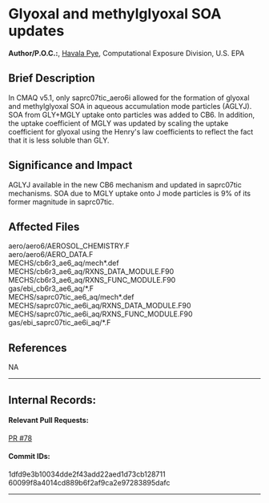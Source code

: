 # Glyoxal and methylglyoxal SOA updates

**Author/P.O.C.:**, [Havala Pye](mailto:pye.havala@epa.gov), Computational Exposure Division, U.S. EPA

## Brief Description

In CMAQ v5.1, only saprc07tic_aero6i allowed for the formation of glyoxal and methylglyoxal SOA in aqueous accumulation mode particles (AGLYJ). 
 SOA from GLY+MGLY uptake onto particles was added to CB6. In addition, the uptake 
coefficient of MGLY was updated by scaling the uptake coefficient for glyoxal using the Henry's law coefficients to reflect the fact that it is less soluble than GLY.

## Significance and Impact

AGLYJ available in the new CB6 mechanism and updated in saprc07tic mechanisms. SOA due to MGLY uptake onto J mode particles is 9% of its former magnitude in saprc07tic.

## Affected Files

aero/aero6/AEROSOL_CHEMISTRY.F  
aero/aero6/AERO_DATA.F  
MECHS/cb6r3_ae6_aq/mech\*.def  
MECHS/cb6r3_ae6_aq/RXNS_DATA_MODULE.F90  
MECHS/cb6r3_ae6_aq/RXNS_FUNC_MODULE.F90  
gas/ebi_cb6r3_ae6_aq/\*.F  
MECHS/saprc07tic_ae6_aq/mech\*.def  
MECHS/saprc07tic_ae6i_aq/RXNS_DATA_MODULE.F90  
MECHS/saprc07tic_ae6i_aq/RXNS_FUNC_MODULE.F90  
gas/ebi_saprc07tic_ae6i_aq/\*.F  


## References

NA

-----
## Internal Records:
#### Relevant Pull Requests:
[PR #78](https://github.com/usepa/cmaq_dev/pulls/78)  


#### Commit IDs:
1dfd9e3b10034dde2f43add22aed1d73cb128711  
60099f8a4014cd889b6f2af9ca2e97283895dafc  


-----
